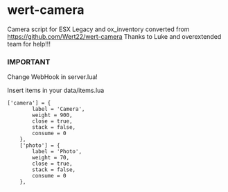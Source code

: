 # wert-camera
Camera script for ESX Legacy and ox_inventory converted from https://github.com/Wert22/wert-camera 
Thanks to Luke and overextended team for help!!!

### IMPORTANT ###
Change WebHook in server.lua!

Insert items in your data/items.lua
```	
['camera'] = {
		label = 'Camera',
		weight = 900,
		close = true,
		stack = false,
		consume = 0
	},
	['photo'] = {
		label = 'Photo',
		weight = 70,
		close = true,
		stack = false,
		consume = 0
	},
```
